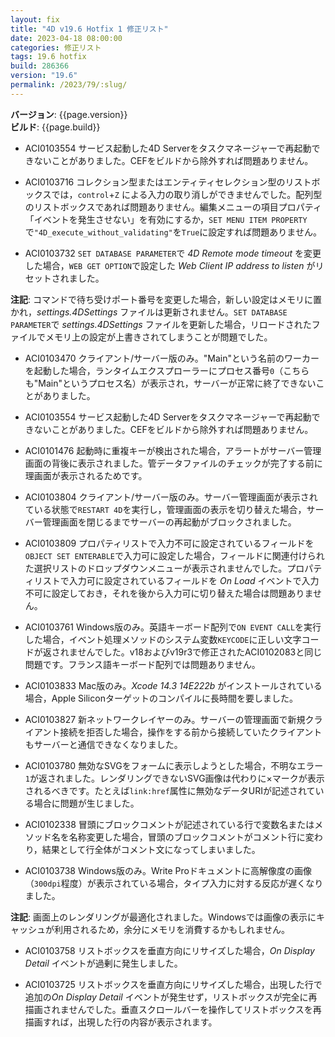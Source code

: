 ```yaml
---
layout: fix
title: "4D v19.6 Hotfix 1 修正リスト"
date: 2023-04-18 08:00:00
categories: 修正リスト
tags: 19.6 hotfix
build: 286366
version: "19.6"
permalink: /2023/79/:slug/
---
```


**バージョン**: {{page.version}}  
**ビルド**: {{page.build}} 

* ACI0103554 サービス起動した4D Serverをタスクマネージャーで再起動できないことがありました。CEFをビルドから除外すれば問題ありません。

* ACI0103716 コレクション型またはエンティティセレクション型のリストボックスでは，`control`+`Z` による入力の取り消しができませんでした。配列型のリストボックスであれば問題ありません。編集メニューの項目プロパティ「イベントを発生させない」を有効にするか，`SET MENU ITEM PROPERTY`で`"4D_execute_without_validating"`を`True`に設定すれば問題ありません。
 
* ACI0103732 `SET DATABASE PARAMETER`で *4D Remote mode timeout* を変更した場合，`WEB GET OPTION`で設定した *Web Client IP address to listen* がリセットされました。

**注記**: コマンドで待ち受けポート番号を変更した場合，新しい設定はメモリに置かれ，*settings.4DSettings* ファイルは更新されません。`SET DATABASE PARAMETER`で *settings.4DSettings* ファイルを更新した場合，リロードされたファイルでメモリ上の設定が上書きされてしまうことが問題でした。

* ACI0103470 クライアント/サーバー版のみ。"Main"という名前のワーカーを起動した場合，ランタイムエクスプローラーにプロセス番号`0`（こちらも"Main"というプロセス名）が表示され，サーバーが正常に終了できないことがありました。

* ACI0103554 サービス起動した4D Serverをタスクマネージャーで再起動できないことがありました。CEFをビルドから除外すれば問題ありません。

* ACI0101476 起動時に重複キーが検出された場合，アラートがサーバー管理画面の背後に表示されました。管データファイルのチェックが完了する前に理画面が表示されるためです。

* ACI0103804 クライアント/サーバー版のみ。サーバー管理画面が表示されている状態で`RESTART 4D`を実行し，管理画面の表示を切り替えた場合，サーバー管理画面を閉じるまでサーバーの再起動がブロックされました。

* ACI0103809 プロパティリストで入力不可に設定されているフィールドを`OBJECT SET ENTERABLE`で入力可に設定した場合，フィールドに関連付けられた選択リストのドロップダウンメニューが表示されませんでした。プロパティリストで入力可に設定されているフィールドを *On Load* イベントで入力不可に設定しておき，それを後から入力可に切り替えた場合は問題ありません。

* ACI0103761 Windows版のみ。英語キーボード配列で`ON EVENT CALL`を実行した場合，イベント処理メソッドのシステム変数`KEYCODE`に正しい文字コードが返されませんでした。v18およびv19r3で修正されたACI0102083と同じ問題です。フランス語キーボード配列では問題ありません。
 
* ACI0103833 Mac版のみ。*Xcode 14.3 14E222b* がインストールされている場合，Apple Siliconターゲットのコンパイルに長時間を要しました。

* ACI0103827 新ネットワークレイヤーのみ。サーバーの管理画面で新規クライアント接続を拒否した場合，操作をする前から接続していたクライアントもサーバーと通信できなくなりました。

* ACI0103780 無効なSVGをフォームに表示しようとした場合，不明なエラー`1`が返されました。レンダリングできないSVG画像は代わりに×マークが表示されるべきです。たとえば`link:href`属性に無効なデータURIが記述されている場合に問題が生じました。

* ACI0102338 冒頭にブロックコメントが記述されている行で変数名またはメソッド名を名称変更した場合，冒頭のブロックコメントがコメント行に変わり，結果として行全体がコメント文になってしまいました。
 
* ACI0103738 Windows版のみ。Write Proドキュメントに高解像度の画像（`300dpi`程度）が表示されている場合，タイプ入力に対する反応が遅くなりました。

**注記**: 画面上のレンダリングが最適化されました。Windowsでは画像の表示にキャッシュが利用されるため，余分にメモリを消費するかもしれません。

* ACI0103758 リストボックスを垂直方向にリサイズした場合，*On Display Detail* イベントが過剰に発生しました。

* ACI0103725 リストボックスを垂直方向にリサイズした場合，出現した行で追加の*On Display Detail* イベントが発生せず，リストボックスが完全に再描画されませんでした。垂直スクロールバーを操作してリストボックスを再描画すれば，出現した行の内容が表示されます。
